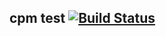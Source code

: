 ## cpm test [![Build Status](https://travis-ci.org/skaji/cpm-test.svg?branch=master)](https://travis-ci.org/skaji/cpm-test)
